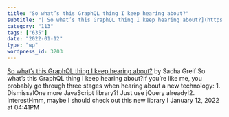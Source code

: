 ```yaml
---
title: "So what’s this GraphQL thing I keep hearing about?"
subtitle: "[ So what’s this GraphQL thing I keep hearing about?](https://www.freecodecamp.org/news/so-whats-thi..."
category: "113"
tags: ["635"]
date: "2022-01-12"
type: "wp"
wordpress_id: 3203
---
```

[ So what’s this GraphQL thing I keep hearing about?](https://www.freecodecamp.org/news/so-whats-this-graphql-thing-i-keep-hearing-about-baf4d36c20cf/)
 by Sacha Greif So what’s this GraphQL thing I keep hearing about?If you’re like me, you probably go through three stages when hearing about a new technology: 1. DismissalOne more JavaScript library?! Just use jQuery already!2. InterestHmm, maybe I should check out this new library I
January 12, 2022 at 04:41PM